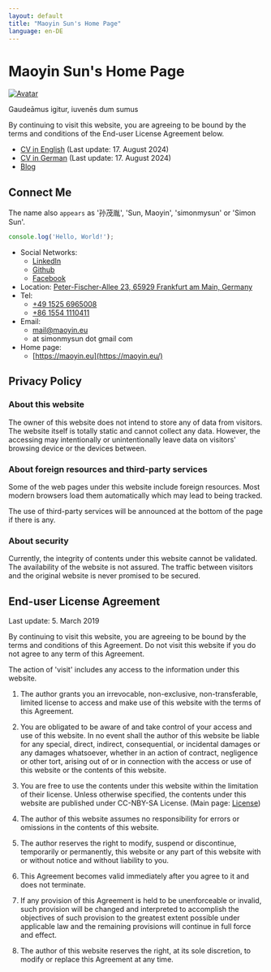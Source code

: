 ```yaml
---
layout: default
title: "Maoyin Sun's Home Page"
language: en-DE
---
```


Maoyin Sun's Home Page
======================

[![Avatar](https://s.gravatar.com/avatar/7dac0dcd99972cd9b2ff1fdb9949185d?s=1024
)](https://s.gravatar.com/avatar/7dac0dcd99972cd9b2ff1fdb9949185d?s=2048)

Gaudeāmus igitur, iuvenēs dum sumus

By continuing to visit this website, you are agreeing to be bound by the terms
and conditions of the End-user License Agreement below.

* [CV in English](./CV.Maoyin.Sun.en-DE.pdf) (Last update: 17. August 2024)
* [CV in German](./CV.Maoyin.Sun.de-DE.pdf) (Last update: 17. August 2024)
* [Blog](./blog/)

## Connect Me

The name also `appears` as '孙茂胤', 'Sun, Maoyin', 'simonmysun' or 'Simon Sun'.

```javascript
console.log('Hello, World!');
```

* Social Networks:
  * [LinkedIn](https://linkedin.com/in/simonmysun)
  * [Github](https://github.com/simonmysun)
  * [Facebook](https://facebook.com/simonmysun)
* Location: [Peter-Fischer-Allee 23, 65929 Frankfurt am Main,
Germany](geo:50.11116935343097,8.546335229860983,123.3;crs=wgs84;u=5)
* Tel:
  * [+49 1525 6965008](tel:+4915256965008)
  * [+86 1554 1110411](tel:+8615541110411)
* Email:
  * [mail@maoyin.eu](mailto:mail@maoyin.eu)
  * at simonmysun dot gmail com
* Home page:
  * [https://maoyin.eu](https://maoyin.eu/)

## Privacy Policy

### About this website
The owner of this website does not intend to store any of data from visitors.
The website itself is totally static and cannot collect any data. However, the
accessing may intentionally or unintentionally leave data on visitors' browsing
device or the devices between.

### About foreign resources and third-party services
Some of the web pages under this website include foreign resources. Most modern
browsers load them automatically which may lead to being tracked.

The use of third-party services will be announced at the bottom of the page if
there is any.

### About security
Currently, the integrity of contents under this website cannot be validated. The
availability of the website is not assured. The traffic between visitors and
the original website is never promised to be secured.

## End-user License Agreement

Last update: 5. March 2019

By continuing to visit this website, you are agreeing to be bound by the terms
and conditions of this Agreement. Do not visit this website if you do not agree
to any term of this Agreement.

The action of 'visit' includes any access to the information under this website.

1. The author grants you an irrevocable, non-exclusive, non-transferable,
limited license to access and make use of this website with the terms of this
Agreement.

2. You are obligated to be aware of and take control of your access and use of
this website. In no event shall the author of this website be liable for any
special, direct, indirect, consequential, or incidental damages or any damages
whatsoever, whether in an action of contract, negligence or other tort, arising
out of or in connection with the access or use of this website or the contents
of this website.

3. You are free to use the contents under this website within the limitation of
their license. Unless otherwise specified, the contents under this website are
published under CC-NBY-SA License. (Main page: [License](LICENSE))

4. The author of this website assumes no responsibility for errors or omissions
in the contents of this website.

5. The author reserves the right to modify, suspend or discontinue, temporarily
or permanently, this website or any part of this website with or without notice
and without liability to you.

6. This Agreement becomes valid immediately after you agree to it and does not
terminate.

7. If any provision of this Agreement is held to be unenforceable or invalid,
such provision will be changed and interpreted to accomplish the objectives of
such provision to the greatest extent possible under applicable law and the
remaining provisions will continue in full force and effect.

8. The author of this website reserves the right, at its sole discretion, to
modify or replace this Agreement at any time.